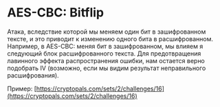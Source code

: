 # AES-CBC: Bitflip

Атака, вследствие которой мы меняем один бит в зашифрованном тексте, и это приводит к изменению одного бита в расшифрованном. Например, в AES-CBC: меняя бит в зашифрованном, мы влияем я следующий блок расшифрованного текста. Для предотвращения лавинного эффекта распространения ошибки, нам остается верно подобрать IV (возможно, если мы видим результат неправильного расшифрования).&#x20;

Пример: [https://cryptopals.com/sets/2/challenges/16](https://cryptopals.com/sets/2/challenges/16)
